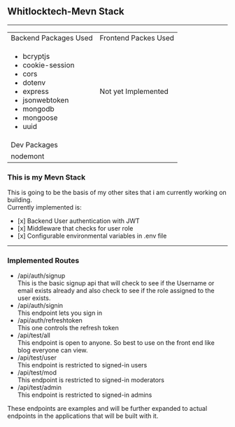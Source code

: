 ## Whitlocktech-Mevn Stack

---

<table><tbody><tr><td>Backend Packages Used</td><td>Frontend Packes Used</td></tr><tr><td><ul><li>bcryptjs</li><li>cookie-session</li><li>cors</li><li>dotenv</li><li>express</li><li>jsonwebtoken</li><li>mongodb</li><li>mongoose</li><li>uuid</li></ul></td><td>Not yet Implemented</td></tr><tr><td>Dev Packages</td><td>&nbsp;</td></tr><tr><td>nodemont</td><td>&nbsp;</td></tr></tbody></table>

### This is my Mevn Stack

This is going to be the basis of my other sites that i am currently working on building.  
Currently implemented is:

*    [x]  Backend User authentication with JWT
*    [x]  Middleware that checks for user role
*    [x]  Configurable environmental variables in .env file

---

### Implemented Routes

*   /api/auth/signup  
    This is the basic signup api that will check to see if the Username or email exists already and also check to see if the role assigned to the user exists.
*   /api/auth/signin  
    This endpoint lets you sign in
*   /api/auth/refreshtoken  
    This one controls the refresh token
*   /api/test/all  
    This endpoint is open to anyone. So best to use on the front end like blog everyone can view.
*   /api/test/user  
    This endpoint is restricted to signed-in users
*   /api/test/mod  
    This endpoint is restricted to signed-in moderators
*   /api/test/admin  
    This endpoint is restricted to signed-in admins

These endpoints are examples and will be further expanded to actual endpoints in the applications that will be built with it.